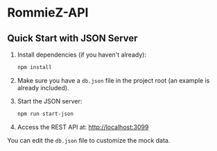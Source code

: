 
# RommieZ-API

## Quick Start with JSON Server

1. Install dependencies (if you haven't already):
	```bash
	npm install
	```

2. Make sure you have a `db.json` file in the project root (an example is already included).

3. Start the JSON server:
	```bash
	npm run start-json
	```

4. Access the REST API at: [http://localhost:3099](http://localhost:3099)

You can edit the `db.json` file to customize the mock data.
